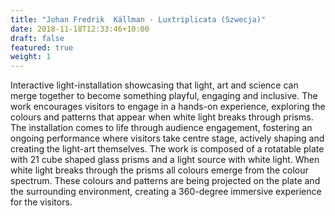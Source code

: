 ```yaml
---
title: "Johan Fredrik  Källman - Luxtriplicata (Szwecja)"
date: 2018-11-18T12:33:46+10:00
draft: false
featured: true
weight: 1
---
```

Interactive light-installation showcasing that light, art and science can merge together to become something playful, engaging and inclusive. The work encourages visitors to engage in a hands-on experience, exploring the colours and patterns that appear when white light breaks through prisms. The installation comes to life through audience engagement, fostering an ongoing performance where visitors take centre stage, actively shaping and creating the light-art themselves.
The work is composed of a rotatable plate with 21 cube shaped glass prisms and a light source with white light. When white light breaks through the prisms all colours emerge from the colour spectrum. These colours and patterns are being projected on the plate and the surrounding environment, creating a 360-degree immersive experience for the visitors.
